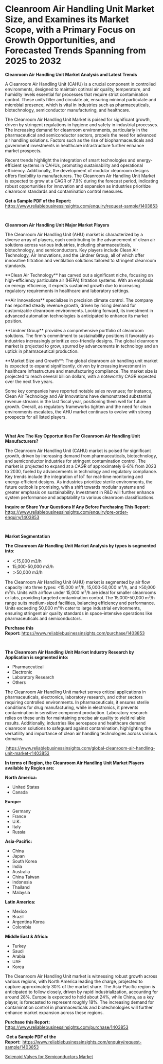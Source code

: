 <p><h1>Cleanroom Air Handling Unit Market Size, and Examines its Market Scope, with a Primary Focus on Growth Opportunities, and Forecasted Trends Spanning from 2025 to 2032</h1></p><p><strong>Cleanroom Air Handling Unit Market Analysis and Latest Trends</strong></p>
<p><p>A Cleanroom Air Handling Unit (CAHU) is a crucial component in controlled environments, designed to maintain optimal air quality, temperature, and humidity levels essential for processes that require strict contamination control. These units filter and circulate air, ensuring minimal particulate and microbial presence, which is vital in industries such as pharmaceuticals, biotechnology, semiconductor manufacturing, and healthcare.</p><p>The Cleanroom Air Handling Unit Market is poised for significant growth, driven by stringent regulations in hygiene and safety in industrial processes. The increasing demand for cleanroom environments, particularly in the pharmaceutical and semiconductor sectors, propels the need for advanced air handling solutions. Factors such as the rise of biopharmaceuticals and government investments in healthcare infrastructure further enhance market prospects.</p><p>Recent trends highlight the integration of smart technologies and energy-efficient systems in CAHUs, promoting sustainability and operational efficiency. Additionally, the development of modular cleanroom designs offers flexibility to manufacturers. The Cleanroom Air Handling Unit Market is expected to grow at a CAGR of 7.9% during the forecast period, indicating robust opportunities for innovation and expansion as industries prioritize cleanroom standards and contamination control measures.</p></p>
<p><strong>Get a Sample PDF of the Report:&nbsp;</strong> <a href="https://www.reliablebusinessinsights.com/enquiry/request-sample/1403853?utm_campaign=63&utm_medium=2&utm_source=Github&utm_content=ia&utm_term=13012025&utm_id=cleanroom-air-handling-unit">https://www.reliablebusinessinsights.com/enquiry/request-sample/1403853</a></p>
<p>&nbsp;</p>
<p><strong>Cleanroom Air Handling Unit Major Market Players</strong></p>
<p><p>The Cleanroom Air Handling Unit (AHU) market is characterized by a diverse array of players, each contributing to the advancement of clean air solutions across various industries, including pharmaceuticals, biotechnology, and semiconductors. Key players include Clean Air Technology, Air Innovations, and the Lindner Group, all of which offer innovative filtration and ventilation solutions tailored to stringent cleanroom standards.</p><p>**Clean Air Technology** has carved out a significant niche, focusing on high-efficiency particulate air (HEPA) filtration systems. With an emphasis on energy efficiency, it expects sustained growth due to increasing regulatory requirements in healthcare and laboratory settings.</p><p>**Air Innovations** specializes in precision climate control. The company has reported steady revenue growth, driven by rising demand for customizable cleanroom environments. Looking forward, its investment in advanced automation technologies is anticipated to enhance its market position.</p><p>**Lindner Group** provides a comprehensive portfolio of cleanroom solutions. The firm's commitment to sustainability positions it favorably as industries increasingly prioritize eco-friendly designs. The global cleanroom market is projected to grow, spurred by advancements in technology and an uptick in pharmaceutical production.</p><p>**Market Size and Growth**: The global cleanroom air handling unit market is expected to expand significantly, driven by increasing investment in healthcare infrastructure and manufacturing compliance. The market size is projected to reach several billion dollars, with a noteworthy CAGR expected over the next five years.</p><p>Some key companies have reported notable sales revenues; for instance, Clean Air Technology and Air Innovations have demonstrated substantial revenue streams in the last fiscal year, positioning them well for future growth. Overall, as regulatory frameworks tighten and the need for clean environments escalates, the AHU market continues to evolve with strong prospects for all listed players.</p></p>
<p>&nbsp;</p>
<p><strong>What Are The Key Opportunities For Cleanroom Air Handling Unit Manufacturers?</strong></p>
<p><p>The Cleanroom Air Handling Unit (CAHU) market is poised for significant growth, driven by increasing demand from pharmaceuticals, biotechnology, and semiconductor industries for stringent contamination control. The market is projected to expand at a CAGR of approximately 6-8% from 2023 to 2030, fueled by advancements in technology and regulatory compliance. Key trends include the integration of IoT for real-time monitoring and energy-efficient designs. As industries prioritize sterile environments, the future outlook is promising, with a shift towards modular systems and greater emphasis on sustainability. Investment in R&D will further enhance system performance and adaptability to various cleanroom classifications.</p></p>
<p><strong>Inquire or Share Your Questions If Any Before Purchasing This Report:</strong> <a href="https://www.reliablebusinessinsights.com/enquiry/pre-order-enquiry/1403853?utm_campaign=63&utm_medium=2&utm_source=Github&utm_content=ia&utm_term=13012025&utm_id=cleanroom-air-handling-unit">https://www.reliablebusinessinsights.com/enquiry/pre-order-enquiry/1403853</a></p>
<p>&nbsp;</p>
<p><strong>Market Segmentation</strong></p>
<p><strong>The Cleanroom Air Handling Unit Market Analysis by types is segmented into:</strong></p>
<p><ul><li>＜15,000 m3/h</li><li>15,000-50,000 m3/h</li><li>＞50,000 m3/h</li></ul></p>
<p><p>The Cleanroom Air Handling Unit (AHU) market is segmented by air flow capacity into three types: <15,000 m³/h, 15,000-50,000 m³/h, and >50,000 m³/h. Units with airflow under 15,000 m³/h are ideal for smaller cleanrooms or labs, providing targeted contamination control. The 15,000-50,000 m³/h range suits medium-sized facilities, balancing efficiency and performance. Units exceeding 50,000 m³/h cater to large industrial environments, ensuring stringent air quality standards in space-intensive operations like pharmaceuticals and semiconductors.</p></p>
<p><strong>Purchase this Report:&nbsp;</strong><a href="https://www.reliablebusinessinsights.com/purchase/1403853?utm_campaign=63&utm_medium=2&utm_source=Github&utm_content=ia&utm_term=13012025&utm_id=cleanroom-air-handling-unit">https://www.reliablebusinessinsights.com/purchase/1403853</a></p>
<p>&nbsp;</p>
<p><strong>The Cleanroom Air Handling Unit Market Industry Research by Application is segmented into:</strong></p>
<p><ul><li>Pharmaceutical</li><li>Electronic</li><li>Laboratory Research</li><li>Others</li></ul></p>
<p><p>The Cleanroom Air Handling Unit market serves critical applications in pharmaceuticals, electronics, laboratory research, and other sectors requiring controlled environments. In pharmaceuticals, it ensures sterile conditions for drug manufacturing, while in electronics, it prevents contamination in sensitive component production. Laboratory research relies on these units for maintaining precise air quality to yield reliable results. Additionally, industries like aerospace and healthcare demand cleanroom solutions to safeguard against contamination, highlighting the versatility and importance of clean air handling technologies across various domains.</p></p>
<p><a href="https://www.reliablebusinessinsights.com/global-cleanroom-air-handling-unit-market-r1403853?utm_campaign=63&utm_medium=2&utm_source=Github&utm_content=ia&utm_term=13012025&utm_id=cleanroom-air-handling-unit">&nbsp;https://www.reliablebusinessinsights.com/global-cleanroom-air-handling-unit-market-r1403853</a></p>
<p><strong>In terms of Region, the Cleanroom Air Handling Unit Market Players available by Region are:</strong></p>
<p>
    <p> <strong> North America: </strong>
        <ul>
            <li>United States</li>
            <li>Canada</li>
        </ul>
        </p> 
    <p> <strong> Europe: </strong>
        <ul>
            <li>Germany</li>
            <li>France</li>
            <li>U.K.</li>
            <li>Italy</li>
            <li>Russia</li>
        </ul>
        </p> 
    <p> <strong> Asia-Pacific: </strong>
        <ul>
            <li>China</li>
            <li>Japan</li>
            <li>South Korea</li>
            <li>India</li>
            <li>Australia</li>
            <li>China Taiwan</li>
            <li>Indonesia</li>
            <li>Thailand</li>
            <li>Malaysia</li>
        </ul>
        </p> 
    <p> <strong> Latin America: </strong>
        <ul>
            <li>Mexico</li>
            <li>Brazil</li>
            <li>Argentina Korea</li>
            <li>Colombia</li>
        </ul>
        </p> 
    <p> <strong> Middle East & Africa: </strong>
        <ul>
            <li>Turkey</li>
            <li>Saudi</li>
            <li>Arabia</li>
            <li>UAE</li>
            <li>Korea</li>
        </ul>
    </p>
    </p>
<p><p>The Cleanroom Air Handling Unit market is witnessing robust growth across various regions, with North America leading the charge, projected to capture approximately 30% of the market share. The Asia-Pacific region is anticipated to follow closely, driven by rapid industrialization, accounting for around 28%. Europe is expected to hold about 24%, while China, as a key player, is forecasted to represent roughly 18%. The increasing demand for contamination control in pharmaceuticals and biotechnologies will further enhance market expansion across these regions.</p></p>
<p><strong>Purchase this Report: </strong><a href="https://www.reliablebusinessinsights.com/purchase/1403853?utm_campaign=63&utm_medium=2&utm_source=Github&utm_content=ia&utm_term=13012025&utm_id=cleanroom-air-handling-unit">https://www.reliablebusinessinsights.com/purchase/1403853</a></p>
<p>&nbsp;<strong>Get a Sample PDF of the Report:&nbsp;&nbsp;</strong><a href="https://www.reliablebusinessinsights.com/enquiry/request-sample/1403853?utm_campaign=63&utm_medium=2&utm_source=Github&utm_content=ia&utm_term=13012025&utm_id=cleanroom-air-handling-unit">https://www.reliablebusinessinsights.com/enquiry/request-sample/1403853</a></p>
<p><strong></strong></p>
<p><p><a href="https://github.com/barnickclara79/Market-Research-Report-List-1/blob/main/solenoid-valves-for-semiconductors-market.md?utm_campaign=63&utm_medium=2&utm_source=Github&utm_content=ia&utm_term=13012025&utm_id=cleanroom-air-handling-unit">Solenoid Valves for Semiconductors Market</a></p></p>